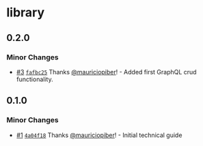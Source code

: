 # library

## 0.2.0

### Minor Changes

- [#3](https://github.com/pibernetwork/sandbox-fullstack/pull/3) [`fafbc25`](https://github.com/pibernetwork/sandbox-fullstack/commit/fafbc2500a3e91c4d0e294daa9a1f9f73de8e4c6) Thanks [@mauriciopiber](https://github.com/mauriciopiber)! - Added first GraphQL crud functionality.

## 0.1.0

### Minor Changes

- [#1](https://github.com/pibernetwork/sandbox-fullstack/pull/1) [`4a04f18`](https://github.com/pibernetwork/sandbox-fullstack/commit/4a04f188de7451c403cd414e249160d095f56b49) Thanks [@mauriciopiber](https://github.com/mauriciopiber)! - Initial technical guide
